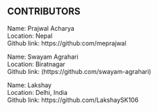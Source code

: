 <h2 align="left">CONTRIBUTORS</h2>

<p>Name: Prajwal Acharya <br>
Location: Nepal <br>
Github link:  https://github:com/meprajwal</p>


<p>Name: Swayam Agrahari <br>
Location: Biratnagar <br>
Github link: (https://github.com/swayam-agrahari)</p>


<p>Name: Lakshay <br>
Location: Delhi, India <br>
Github link:  https://github.com/LakshaySK106</p>

